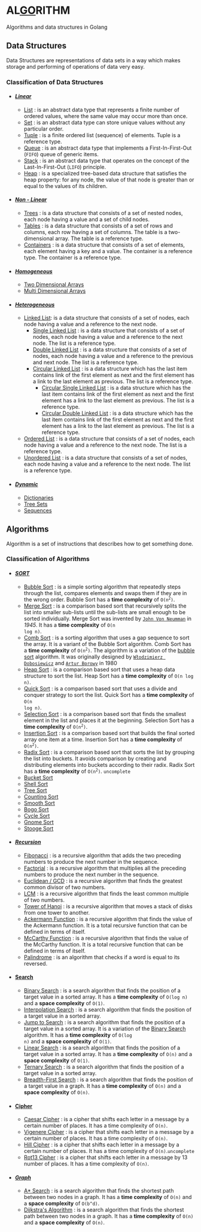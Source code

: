 # AL[GO](#)RITHM
Algorithms and data structures in Golang

## Data Structures

Data Structures are representations of data sets in a way which makes storage and performing of operations of data very easy.

### Classification of Data Structures

- #### _[Linear](data-structures/linear)_
  - [List](data-structures/linear/list/list.go) : is an abstract data type that represents a finite number of ordered values, where the same value may occur more than once.
  - [Set](data-structures/linear/set/set.go) : is an abstract data type can store unique values without any particular order.
  - [Tuple](data-structures/linear/tuple/tuple.go) : is a finite ordered list (sequence) of elements. Tuple is a reference type.
  - [Queue](data-structures/linear/queue/queue.go) : is an abstract data type that implements a First-In-First-Out (`FIFO`) queue of generic items.
  - [Stack](data-structures/linear/stack/stack.go) : is an abstract data type that operates on the concept of the Last-In-First-Out (`LIFO`) principle.
  - [Heap](data-structures/linear/heap/heap.go) : is a specialized tree-based data structure that satisfies the heap property: for any node, the value of that node is greater than or equal to the values of its children.
- #### _[Non - Linear](#)_
  - [Trees](data-structures/non-linear/trees/trees.go) : is a data structure that consists of a set of nested nodes, each node having a value and a set of child nodes.
  - [Tables](data-structures/non-linear/table/table.go) : is a data structure that consists of a set of rows and columns, each row having a set of columns. The table is a two-dimensional array. The table is a reference type.
  - [Containers](data-structures/non-linear/container/container.go) : is a data structure that consists of a set of elements, each element having a key and a value. The container is a reference type. The container is a reference type.
- #### _[Homogeneous](#)_
  - [Two Dimensional Arrays](#)
  - [Multi Dimensional Arrays](#)
- #### _[Heterogeneous](#)_
  - [Linked List](data-structures/heterogeneous/linkedList): is a data structure that consists of a set of nodes, each node having a value and a reference to the next node.
    - [Single Linked List](data-structures/heterogeneous/linkedList/singleLinkedList/singleLinkedList.go) : is a data structure that consists of a set of nodes, each node having a value and a reference to the next node. The list is a reference type.
    - [Double Linked List](data-structures/heterogeneous/linkedList/doubleLinkedList/doubleLinkedList.go) : is a data structure that consists of a set of nodes, each node having a value and a reference to the previous and next node. The list is a reference type.
    - [Circular Linked List](data-structures/heterogeneous/linkedList/circularLinkedList) : is a data structure which has the last item contains link of the first element as next and the first element has a link to the last element as previous. The list is a reference type.
      - [Circular Single Linked List](data-structures/heterogeneous/linkedList/circularLinkedList/circularSingleLinkedList/circularSingleLinkedList.go) : is a data structure which has the last item contains link of the first element as next and the first element has a link to the last element as previous. The list is a reference type.
      - [Circular Double Linked List](data-structures/heterogeneous/linkedList/circularLinkedList/circularDoubleLinkedList/circularDoubleLinkedList.go) : is a data structure which has the last item contains link of the first element as next and the first element has a link to the last element as previous. The list is a reference type.
  - [Ordered List](data-structures/heterogeneous/orderedList/orderedList.go) : is a data structure that consists of a set of nodes, each node having a value and a reference to the next node. The list is a reference type.
  - [Unordered List](data-structures/heterogeneous/unorderedList/unorderedList.go) : is a data structure that consists of a set of nodes, each node having a value and a reference to the next node. The list is a reference type.
- #### _[Dynamic](#)_
  - [Dictionaries](#)
  - [Tree Sets](#)
  - [Sequences](#)

## Algorithms

Algorithm is a set of instructions that describes how to get something done.

### Classification of Algorithms

- #### _[SORT](algorithms/sort)_
  - [Bubble Sort](algorithms/sort/bubbleSort/bubbleSort.go) : is a simple sorting algorithm that repeatedly steps through the list, compares elements and swaps them if they are in the wrong order. Bubble Sort has a **time complexity** of <code>O(n<sup>2</sup>)</code>.
  - [Merge Sort](algorithms/sort/mergeSort/mergeSort.go) : is a comparison based sort that recursively splits the list into smaller sub-lists until the sub-lists are small enough to be sorted individually. Merge Sort was invented by [`John Von Neumman`](https://en.wikipedia.org/wiki/John_von_Neumann) in _1945_. It has a **time complexity** of <code>O(n log n)</code>.
  - [Comb Sort](#) : is a sorting algorithm that uses a gap sequence to sort the array. It is a variant of the Bubble Sort algorithm. Comb Sort has a **time complexity** of <code>O(n<sup>2</sup>)</code>. The algorithm is a variation of the [bubble sort](algorithms/sort/bubbleSort/bubbleSort.go) algorithm. It was originally designed by [`Włodzimierz Dobosiewicz`](#) and [`Artur Borowy`](#) in 1980
  - [Heap Sort](algorithms/sort/heapSort/heapSort.go) : is a comparison based sort that uses a heap data structure to sort the list. Heap Sort has a **time complexity** of <code>O(n log n)</code>.
  - [Quick Sort](algorithms/sort/quickSort/quickSort.go) : is a comparison based sort that uses a divide and conquer strategy to sort the list. Quick Sort has a **time complexity** of <code>O(n log n)</code>.
  - [Selection Sort](algorithms/sort/selectionSort/selectionSort.go) : is a comparison based sort that finds the smallest element in the list and places it at the beginning. Selection Sort has a **time complexity** of <code>O(n<sup>2</sup>)</code>.
  - [Insertion Sort](algorithms/sort/insertionSort/insertionSort.go) : is a comparison based sort that builds the final sorted array one item at a time. Insertion Sort has a **time complexity** of <code>O(n<sup>2</sup>)</code>.
  - [Radix Sort](algorithms/sort/radixSort/radixSort.go) : is a comparison based sort that sorts the list by grouping the list into buckets.  It avoids comparison by creating and distributing elements into buckets according to their radix. Radix Sort has a **time complexity** of <code>O(n<sup>2</sup>)</code>. `uncomplete`
  - [Bucket Sort](#)
  - [Shell Sort](#)
  - [Tree Sort](#)
  - [Counting Sort](#)
  - [Smooth Sort](#)
  - [Bogo Sort](#)
  - [Cycle Sort](#)
  - [Gnome Sort](#)
  - [Stooge Sort](#)

- #### _[Recursion](algorithms/recursion)_
  - [Fibonacci](algorithms/recursion/fibonacci/fibonacci.go) : is a recursive algorithm that adds the two preceding numbers to produce the next number in the sequence.
  - [Factorial](algorithms/recursion/factorial/factorial.go) : is a recursive algorithm that multiplies all the preceding numbers to produce the next number in the sequence.
  - [Euclidean / GCD](algorithms/recursion/euclidean/euclidean.go) : is a recursive algorithm that finds the greatest common divisor of two numbers.
  - [LCM](algorithms/recursion/lcm/lcm.go) : is a recursive algorithm that finds the least common multiple of two numbers.
  - [Tower of Hanoi](algorithms/recursion/towerOfHanoi/tower_of_hanoi.go) : is a recursive algorithm that moves a stack of disks from one tower to another.
  - [Ackermann Function](algorithms/recursion/ackermann/ackermann.go) : is a recursive algorithm that finds the value of the Ackermann function. It is a total recursive function that can be defined in terms of itself.
  - [McCarthy Function](algorithms/recursion/mccarthy91/mccarthy91.go) : is a recursive algorithm that finds the value of the McCarthy function. It is a total recursive function that can be defined in terms of itself.
  - [Palindrome](algorithms/recursion/palindrome/palindrome.go) : is an algorithm that checks if a word is equal to its reversed.

- #### [Search](algorithms/search)
  - [Binary Search](algorithms/search/binarySearch/binarySearch.go) : is a search algorithm that finds the position of a target value in a sorted array. It has a **time complexity** of <code>O(log n)</code> and a **space complexity** of <code>O(1)</code>.
  - [Interpolation Search](algorithms/search/interpolationSearch/interpolationSearch.go) : is a search algorithm that finds the position of a target value in a sorted array.
  - [Jump to Search](algorithms/search/jumpSearch/jumpSearch.go) : is a search algorithm that finds the position of a target value in a sorted array. It is a variation of the [Binary Search](algorithms/search/binarySearch/binarySearch.go) algorithm. It has a **time complexity** of <code>O(log n)</code> and a **space complexity** of <code>O(1)</code>.
  - [Linear Search](algorithms/search/linearSearch/linearSearch.go) : is a search algorithm that finds the position of a target value in a sorted array. It has a **time complexity** of <code>O(n)</code> and a **space complexity** of <code>O(1)</code>.
  - [Ternary Search](algorithms/search/ternarySearch/ternarySearch.go) : is a search algorithm that finds the position of a target value in a sorted array.
  - [Breadth-First Search](algorithms/search/breadthFirstSearch/breadthFirstSearch.go) : is a search algorithm that finds the position of a target value in a graph. It has a **time complexity** of <code>O(n)</code> and a **space complexity** of <code>O(n)</code>.
- #### [Cipher](algorithms/cipher)
  - [Caesar Cipher](algorithms/cipher/caesarCipher/caesarCipher.go) : is a cipher that shifts each letter in a message by a certain number of places. It has a time complexity of <code>O(n)</code>.
  - [Vigenere Cipher](algorithms/cipher/vigenereCipher/vigenereCipher.go) : is a cipher that shifts each letter in a message by a certain number of places. It has a time complexity of <code>O(n)</code>.
  - [Hill Cipher](#) : is a cipher that shifts each letter in a message by a certain number of places. It has a time complexity of <code>O(n)</code>.`uncomplete`
  - [Rot13 Cipher](#) : is a cipher that shifts each letter in a message by 13 number of places. It has a time complexity of <code>O(n)</code>.
- #### _[Graph](algorithms/graph)_
  - [A* Search](algorithms/graph/aStarSearch/aStarSearch.go) : is a search algorithm that finds the shortest path between two nodes in a graph. It has a **time complexity** of <code>O(n)</code> and a **space complexity** of <code>O(b^d)</code>.
  - [Dijkstra's Algorithm](algorithms/graph/dijkstra/dijkstra.go) : is a search algorithm that finds the shortest path between two nodes in a graph. It has a **time complexity** of <code>O(n)</code> and a **space complexity** of <code>O(n)</code>.
